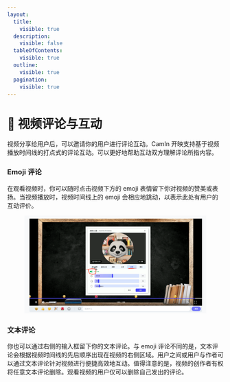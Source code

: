 ```yaml
---
layout:
  title:
    visible: true
  description:
    visible: false
  tableOfContents:
    visible: true
  outline:
    visible: true
  pagination:
    visible: true
---
```


# 💌 视频评论与互动

视频分享给用户后，可以邀请你的用户进行评论互动。CamIn 开映支持基于视频播放时间线的打点式的评论互动。可以更好地帮助互动双方理解评论所指内容。

### Emoji 评论

在观看视频时，你可以随时点击视频下方的 emoji 表情留下你对视频的赞美或表扬。当视频播放时，视频时间线上的 emoji 会相应地跳动，以表示此处有用户的互动评价。

<figure><img src="../.gitbook/assets/image (33).png" alt=""><figcaption></figcaption></figure>

### 文本评论

你也可以通过右侧的输入框留下你的文本评论。与 emoji 评论不同的是，文本评论会根据视频时间线的先后顺序出现在视频的右侧区域。用户之间或用户与作者可以通过文本评论针对视频进行便捷高效地互动。值得注意的是，视频的创作者有权将任意文本评论删除。观看视频的用户仅可以删除自己发出的评论。
